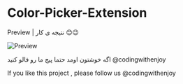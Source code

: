 # Color-Picker-Extension




Preview | نتیجه ی کار 😊😉

<img src="./preview.gif" alt="Preview">



اگه خوشتون اومد حتما پیج ما رو فالو کنید @codingwithenjoy

If you like this project , please follow us @codingwithenjoy
